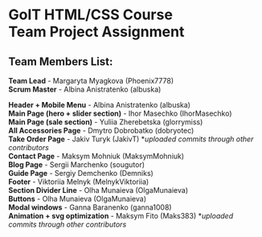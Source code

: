 # GoIT HTML/CSS Course <br> Team Project Assignment

## Team Members List:
**Team Lead** - Margaryta Myagkova (Phoenix7778) <br> 
**Scrum Master** - Albina Anistratenko (albuska)

**Header + Mobile Menu** - Albina Anistratenko (albuska) <br> 
**Main Page (hero + slider section)** - Ihor Masechko (IhorMasechko) <br> 
**Main Page (sale section)** - Yuliia Zherebetska (glorrymiss) <br> 
**All Accessories Page** - Dmytro Dobrobatko (dobryotec) <br> 
**Take Order Page** - Jakiv Turyk (JakivT) **uploaded commits through other contributors* <br> 
**Contact Page** - Maksym Mohniuk (MaksymMohniuk) <br> 
**Blog Page** - Sergii Marchenko (sougutor) <br> 
**Guide Page** - Sergiy Demchenko (Demniks) <br> 
**Footer** - Viktoriia Melnyk (MelnykViktoriia) <br> 
**Section Divider Line** - Olha Munaieva (OlgaMunaieva) <br> 
**Buttons** - Olha Munaieva (OlgaMunaieva) <br> 
**Modal windows** - Ganna Baranenko (ganna1008) <br> 
**Animation + svg optimization** - Maksym Fito (Maks383) **uploaded commits through other contributors*
